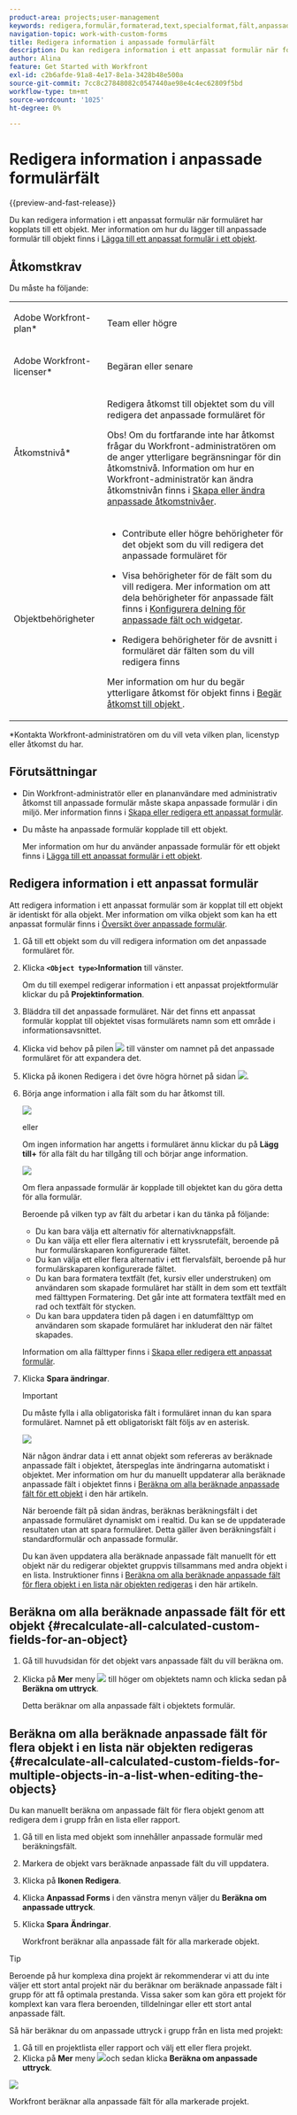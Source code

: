 ```yaml
---
product-area: projects;user-management
keywords: redigera,formulär,formaterad,text,specialformat,fält,anpassad,information,anpassa,objekt
navigation-topic: work-with-custom-forms
title: Redigera information i anpassade formulärfält
description: Du kan redigera information i ett anpassat formulär när formuläret har kopplats till ett objekt. Mer information om hur du lägger till anpassade formulär till objekt finns i Lägga till ett anpassat formulär till ett objekt.
author: Alina
feature: Get Started with Workfront
exl-id: c2b6afde-91a8-4e17-8e1a-3428b48e500a
source-git-commit: 7cc8c27848082c0547440ae98e4c4ec62809f5bd
workflow-type: tm+mt
source-wordcount: '1025'
ht-degree: 0%

---
```


# Redigera information i anpassade formulärfält

{{preview-and-fast-release}}

Du kan redigera information i ett anpassat formulär när formuläret har kopplats till ett objekt. Mer information om hur du lägger till anpassade formulär till objekt finns i [Lägga till ett anpassat formulär i ett objekt](../../workfront-basics/work-with-custom-forms/add-a-custom-form-to-an-object.md).

## Åtkomstkrav

Du måste ha följande:

<table style="table-layout:auto"> 
 <col> 
 <col> 
 <tbody> 
  <tr> 
   <td role="rowheader"> <p>Adobe Workfront-plan*</p> </td> 
   <td>Team eller högre</td> 
  </tr> 
  <tr> 
   <td role="rowheader"> <p>Adobe Workfront-licenser*</p> </td> 
   <td> <p>Begäran eller senare</p> </td> 
  </tr> 
  <tr data-mc-conditions=""> 
   <td role="rowheader">Åtkomstnivå*</td> 
   <td> <p>Redigera åtkomst till objektet som du vill redigera det anpassade formuläret för</p> <p>Obs! Om du fortfarande inte har åtkomst frågar du Workfront-administratören om de anger ytterligare begränsningar för din åtkomstnivå. Information om hur en Workfront-administratör kan ändra åtkomstnivån finns i <a href="../../administration-and-setup/add-users/configure-and-grant-access/create-modify-access-levels.md" class="MCXref xref">Skapa eller ändra anpassade åtkomstnivåer</a>.</p> </td> 
  </tr> 
  <tr data-mc-conditions=""> 
   <td role="rowheader"> <p>Objektbehörigheter</p> </td> 
   <td> 
    <ul> 
     <li> <p>Contribute eller högre behörigheter för det objekt som du vill redigera det anpassade formuläret för</p> </li> 
     <li>Visa behörigheter för de fält som du vill redigera. Mer information om att dela behörigheter för anpassade fält finns i <a href="../../administration-and-setup/customize-workfront/create-manage-custom-forms/configure-sharing-for-a-custom-field.md" class="MCXref xref">Konfigurera delning för anpassade fält och widgetar</a>.</li> 
     <li> <p>Redigera behörigheter för de avsnitt i formuläret där fälten som du vill redigera finns</p> </li> 
    </ul> <p>Mer information om hur du begär ytterligare åtkomst för objekt finns i <a href="../../workfront-basics/grant-and-request-access-to-objects/request-access.md" class="MCXref xref">Begär åtkomst till objekt </a>.</p> </td> 
  </tr> 
 </tbody> 
</table>

&#42;Kontakta Workfront-administratören om du vill veta vilken plan, licenstyp eller åtkomst du har.

## Förutsättningar

* Din Workfront-administratör eller en plananvändare med administrativ åtkomst till anpassade formulär måste skapa anpassade formulär i din miljö. Mer information finns i [Skapa eller redigera ett anpassat formulär](../../administration-and-setup/customize-workfront/create-manage-custom-forms/create-or-edit-a-custom-form.md).
* Du måste ha anpassade formulär kopplade till ett objekt.

  Mer information om hur du använder anpassade formulär för ett objekt finns i [Lägga till ett anpassat formulär i ett objekt](../../workfront-basics/work-with-custom-forms/add-a-custom-form-to-an-object.md).

## Redigera information i ett anpassat formulär

Att redigera information i ett anpassat formulär som är kopplat till ett objekt är identiskt för alla objekt. Mer information om vilka objekt som kan ha ett anpassat formulär finns i [Översikt över anpassade formulär](../../administration-and-setup/customize-workfront/create-manage-custom-forms/custom-forms-overview.md).

1. Gå till ett objekt som du vill redigera information om det anpassade formuläret för.
1. Klicka **`<Object type>`Information** till vänster.

   Om du till exempel redigerar information i ett anpassat projektformulär klickar du på **Projektinformation**.

1. Bläddra till det anpassade formuläret. När det finns ett anpassat formulär kopplat till objektet visas formulärets namn som ett område i informationsavsnittet.
1. Klicka vid behov på pilen ![](assets/expand-arrow-right.png) till vänster om namnet på det anpassade formuläret för att expandera det.
1. Klicka på ikonen Redigera i det övre högra hörnet på sidan ![](assets/edit-icon.png).
1. Börja ange information i alla fält som du har åtkomst till.

   ![](assets/click-in-field-to-edit-info-350x132.png)

   eller

   Om ingen information har angetts i formuläret ännu klickar du på **Lägg till+** för alla fält du har tillgång till och börjar ange information.

   ![](assets/plus-add-to-edit-info-350x180.png)

   Om flera anpassade formulär är kopplade till objektet kan du göra detta för alla formulär.

   Beroende på vilken typ av fält du arbetar i kan du tänka på följande:

   * Du kan bara välja ett alternativ för alternativknappsfält.
   * Du kan välja ett eller flera alternativ i ett kryssrutefält, beroende på hur formulärskaparen konfigurerade fältet.
   * Du kan välja ett eller flera alternativ i ett flervalsfält, beroende på hur formulärskaparen konfigurerade fältet.
   * Du kan bara formatera textfält (fet, kursiv eller understruken) om användaren som skapade formuläret har ställt in dem som ett textfält med fälttypen Formatering. Det går inte att formatera textfält med en rad och textfält för stycken.
   * Du kan bara uppdatera tiden på dagen i en datumfälttyp om användaren som skapade formuläret har inkluderat den när fältet skapades.

   Information om alla fälttyper finns i [Skapa eller redigera ett anpassat formulär](../../administration-and-setup/customize-workfront/create-manage-custom-forms/create-or-edit-a-custom-form.md).

1. Klicka **Spara ändringar**.

   >[!IMPORTANT]
   >
   >Du måste fylla i alla obligatoriska fält i formuläret innan du kan spara formuläret. Namnet på ett obligatoriskt fält följs av en asterisk.
   >
   >![](assets/nwe-required-custom-field.png)

   När någon ändrar data i ett annat objekt som refereras av beräknade anpassade fält i objektet, återspeglas inte ändringarna automatiskt i objektet. Mer information om hur du manuellt uppdaterar alla beräknade anpassade fält i objektet finns i [Beräkna om alla beräknade anpassade fält för ett objekt](#recalculate-all-calculated-custom-fields-for-an-object) i den här artikeln.

   <span class="preview">När beroende fält på sidan ändras, beräknas beräkningsfält i det anpassade formuläret dynamiskt om i realtid. Du kan se de uppdaterade resultaten utan att spara formuläret. Detta gäller även beräkningsfält i standardformulär och anpassade formulär.</span>

   Du kan även uppdatera alla beräknade anpassade fält manuellt för ett objekt när du redigerar objektet gruppvis tillsammans med andra objekt i en lista. Instruktioner finns i [Beräkna om alla beräknade anpassade fält för flera objekt i en lista när objekten redigeras](#recalculate-all-calculated-custom-fields-for-multiple-objects-in-a-list-when-editing-the-objects) i den här artikeln.

## Beräkna om alla beräknade anpassade fält för ett objekt  {#recalculate-all-calculated-custom-fields-for-an-object}

1. Gå till huvudsidan för det objekt vars anpassade fält du vill beräkna om.
1. Klicka på **Mer** meny ![](assets/more-icon.png) till höger om objektets namn och klicka sedan på **Beräkna om uttryck**.

   Detta beräknar om alla anpassade fält i objektets formulär.

## Beräkna om alla beräknade anpassade fält för flera objekt i en lista när objekten redigeras {#recalculate-all-calculated-custom-fields-for-multiple-objects-in-a-list-when-editing-the-objects}

<!--
<p data-mc-conditions="QuicksilverOrClassic.Draft mode">(NOTE: this will need to be edited when the bulk edit for objects update in NW)</p>
-->

Du kan manuellt beräkna om anpassade fält för flera objekt genom att redigera dem i grupp från en lista eller rapport.

1. Gå till en lista med objekt som innehåller anpassade formulär med beräkningsfält.
1. Markera de objekt vars beräknade anpassade fält du vill uppdatera.
1. Klicka på **Ikonen Redigera**.
1. Klicka **Anpassad Forms** i den vänstra menyn väljer du **Beräkna om anpassade uttryck**.
1. Klicka **Spara** **Ändringar**.

   Workfront beräknar alla anpassade fält för alla markerade objekt.

>[!TIP]
>
>Beroende på hur komplexa dina projekt är rekommenderar vi att du inte väljer ett stort antal projekt när du beräknar om beräknade anpassade fält i grupp för att få optimala prestanda. Vissa saker som kan göra ett projekt för komplext kan vara flera beroenden, tilldelningar eller ett stort antal anpassade fält.
>
>Så här beräknar du om anpassade uttryck i grupp från en lista med projekt:
>
>1. Gå till en projektlista eller rapport och välj ett eller flera projekt.
>1. Klicka på **Mer** meny ![](assets/more-icon.png)och sedan klicka **Beräkna om anpassade uttryck**.
>
>![](assets/recalculate-expressions-timeline-finances-drop-down-in-project-list-nwe.png)
>
>Workfront beräknar alla anpassade fält för alla markerade projekt.
